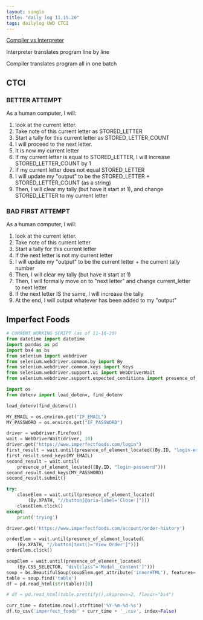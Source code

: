 ```yaml
---
layout: single
title: "daily log 11.15.20"
tags: dailylog UWD CTCI
--- 
```


[Compiler vs Interpreter](https://www.youtube.com/watch?v=_C5AHaS1mOA)

Interpreter translates program line by line 

Compiler translates program all in one batch


## CTCI


### BETTER ATTEMPT

As a human computer, I will:
1. look at the current letter. 
2. Take note of this current letter as STORED_LETTER
3. Start a tally for this current letter as STORED_LETTER_COUNT
4. I will proceed to the next letter. 
5. It is now my current letter
6. If my current letter is equal to STORED_LETTER, I will increase STORED_LETTER_COUNT by 1
7. If my current letter does not equal STORED_LETTER
8. I will update my "output" to be the STORED_LETTER + STORED_LETTER_COUNT (as a string)
9. Then, I will clear my tally (but have it start at 1), and change STORED_LETTER to my current letter


### BAD FIRST ATTEMPT

As a human computer, I will:
1. look at the current letter. 
2. Take note of this current letter
3. Start a tally for this current letter
4. If the next letter is not my current letter
5. I will update my "output" to be the current letter + the current tally number
6. Then, I will clear my tally (but have it start at 1)
7. Then, I will formally move on to "next letter" and change current_letter to next letter
8. If the next letter IS the same, I will increase the tally
9. At the end, I will output whatever has been added to my "output"



## Imperfect Foods

```python
# CURRENT WORKING SCRIPT (as of 11-16-20)
from datetime import datetime
import pandas as pd
import bs4 as bs
from selenium import webdriver
from selenium.webdriver.common.by import By
from selenium.webdriver.common.keys import Keys
from selenium.webdriver.support.ui import WebDriverWait
from selenium.webdriver.support.expected_conditions import presence_of_element_located

import os
from dotenv import load_dotenv, find_dotenv

load_dotenv(find_dotenv())

MY_EMAIL = os.environ.get("IF_EMAIL")
MY_PASSWORD = os.environ.get("IF_PASSWORD")

driver = webdriver.Firefox()
wait = WebDriverWait(driver, 10)
driver.get("https://www.imperfectfoods.com/login")
first_result = wait.until(presence_of_element_located((By.ID, "login-email")))
first_result.send_keys(MY_EMAIL)
second_result = wait.until(
    presence_of_element_located((By.ID, "login-password")))
second_result.send_keys(MY_PASSWORD)
second_result.submit()

try:
    closeElem = wait.until(presence_of_element_located(
        (By.XPATH, "//button[@aria-label='Close']")))
    closeElem.click()
except:
    print('trying')

driver.get('https://www.imperfectfoods.com/account/order-history')

orderElem = wait.until(presence_of_element_located(
    (By.XPATH, "//button[text()='View Order']")))
orderElem.click()

soupElem = wait.until(presence_of_element_located(
    (By.CSS_SELECTOR, "div[class^='Modal__Content']")))
soup = bs.BeautifulSoup(soupElem.get_attribute('innerHTML'), features='lxml')
table = soup.find('table')
df = pd.read_html(str(table))[0]

# df = pd.read_html(table.prettify(),skiprows=2, flavor="bs4")

curr_time = datetime.now().strftime('%Y-%m-%d-%s')
df.to_csv('imperfect_foods' + curr_time + '_.csv', index=False)


```